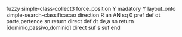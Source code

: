 fuzzy simple-class-collect3
   force_position Y
   madatory Y
   layout_onto simple-search-classificacao
   direction R
   an AN
   sq 0
   pref 
   def 
    dt parte,pertence
    sn 
    return 
    direct 
   def 
    dt de,a
    sn 
    return [dominio,passivo,dominio]
    direct 
   suf  s
   suf 
end
